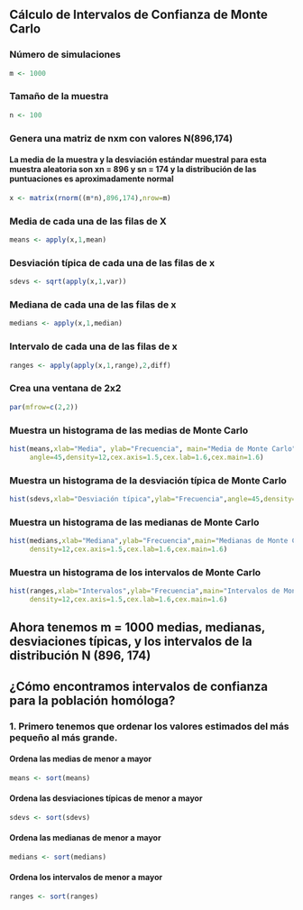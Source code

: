 ## Cálculo de Intervalos de Confianza de Monte Carlo
### Número de simulaciones
```R
m <- 1000
```
### Tamaño de la muestra
```R
n <- 100  
```

### Genera una matriz de nxm con valores N(896,174)
#### La media de la muestra y la desviación estándar muestral para esta muestra aleatoria son xn = 896 y sn = 174 y la distribución de las puntuaciones es aproximadamente normal
```R
x <- matrix(rnorm((m*n),896,174),nrow=m)
```

### Media de cada una de las filas de X
```R
means <- apply(x,1,mean)
```

### Desviación típica de cada una de las filas de x
```R
sdevs <- sqrt(apply(x,1,var))
```

### Mediana de cada una de las filas de x
```R
medians <- apply(x,1,median)
```

### Intervalo de cada una de las filas de x
```R
ranges <- apply(apply(x,1,range),2,diff)
```

### Crea una ventana de 2x2
```R
par(mfrow=c(2,2))
```

### Muestra un histograma de las medias de Monte Carlo
```R
hist(means,xlab="Media", ylab="Frecuencia", main="Media de Monte Carlo",
     angle=45,density=12,cex.axis=1.5,cex.lab=1.6,cex.main=1.6)
```

### Muestra un histograma de la desviación típica de Monte Carlo
```R
hist(sdevs,xlab="Desviación típica",ylab="Frecuencia",angle=45,density=12,main="Desviación típica de Monte Carlo",cex.axis=1.5,cex.lab=1.6,cex.main=1.6)
```

### Muestra un histograma de las medianas de Monte Carlo
```R
hist(medians,xlab="Mediana",ylab="Frecuencia",main="Medianas de Monte Carlo",angle=45,
     density=12,cex.axis=1.5,cex.lab=1.6,cex.main=1.6)
```

### Muestra un histograma de los intervalos de Monte Carlo
```R
hist(ranges,xlab="Intervalos",ylab="Frecuencia",main="Intervalos de Monte Carlo",angle=45,
     density=12,cex.axis=1.5,cex.lab=1.6,cex.main=1.6)
```


## Ahora tenemos m = 1000 medias, medianas, desviaciones típicas, y los intervalos de la distribución N (896, 174)
## ¿Cómo encontramos intervalos de confianza para la población homóloga?

### 1. Primero tenemos que ordenar los valores estimados del más pequeño al más grande.

#### Ordena las medias de menor a mayor
```R
means <- sort(means)
```

#### Ordena las desviaciones típicas de menor a mayor
```R
sdevs <- sort(sdevs)
```

#### Ordena las medianas de menor a mayor
```R
medians <- sort(medians)
```

#### Ordena los intervalos de menor a mayor
```R
ranges <- sort(ranges)
```
